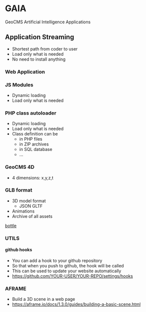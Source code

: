 # GAIA

GeoCMS Artificial Intelligence Applications

## Application Streaming

* Shortest path from coder to user
* Load only what is needed
* No need to install anything

### Web Application

### JS Modules

* Dynamic loading
* Load only what is needed
  
### PHP class autoloader

* Dynamic loading
* Load only what is needed
* Class definition can be
  * in PHP files
  * in ZIP archives
  * in SQL database
  * ...



### GeoCMS 4D

* 4 dimensions: x,y,z,t

### GLB format

* 3D model format
  * JSON GLTF
* Animations
* Archive of all assets

[bottle](media/glb/bottle.glb)


### UTILS

#### github hooks

* You can add a hook to your github repository
* So that when you push to github, the hook will be called
* This can be used to update your website automatically
* https://github.com/YOUR-USER/YOUR-REPO/settings/hooks


### AFRAME

* Build a 3D scene in a web page
* https://aframe.io/docs/1.3.0/guides/building-a-basic-scene.html

